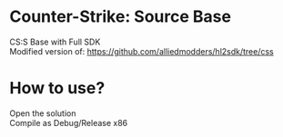 # Counter-Strike: Source Base
CS:S Base with Full SDK  
Modified version of: https://github.com/alliedmodders/hl2sdk/tree/css  
  
# How to use?
Open the solution  
Compile as Debug/Release x86  
